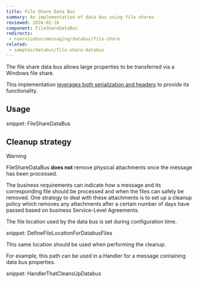 ```yaml
---
title: File Share Data Bus
summary: An implementation of data bus using file shares
reviewed: 2024-02-16
component: FileShareDataBus
redirects:
 - nservicebus/messaging/databus/file-share
related:
 - samples/databus/file-share-databus
---
```


The file share data bus allows large properties to be transferred via a Windows file share.

This implementation [leverages both serialization and headers](/nservicebus/messaging/headers.md#file-share-data-bus-headers) to provide its functionality.

## Usage

snippet: FileShareDataBus

## Cleanup strategy

> [!WARNING]
> FileShareDataBus **does not** remove physical attachments once the message has been processed.

The business requirements can indicate how a message and its corresponding file should be processed and when the files can safely be removed. One strategy to deal with these attachments is to set up a cleanup policy which removes any attachments after a certain number of days have passed based on business Service-Level Agreements.

The file location used by the data bus is set during configuration time.

snippet: DefineFileLocationForDatabusFiles

This same location should be used when performing the cleanup.

For example, this path can be used in a Handler for a message containing data bus properties.

snippet: HandlerThatCleansUpDatabus
